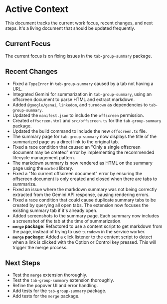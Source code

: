 # Active Context

This document tracks the current work focus, recent changes, and next steps. It's a living document that should be updated frequently.

## Current Focus

The current focus is on fixing issues in the `tab-group-summary` package.

## Recent Changes

- Fixed a `TypeError` in `tab-group-summary` caused by a tab not having a URL.
- Integrated Gemini for summarization in `tab-group-summary`, using an offscreen document to parse HTML and extract markdown.
- Added `@google/genai`, `linkedom`, and `turndown` as dependencies to `tab-group-summary`.
- Updated the `manifest.json` to include the `offscreen` permission.
- Created `offscreen.html` and `src/offscreen.ts` for the `tab-group-summary` package.
- Updated the build command to include the new `offscreen.ts` file.
- The summary page for `tab-group-summary` now displays the title of the summarized page as a direct link to the original tab.
- Fixed a race condition that caused an "Only a single offscreen document may be created" error by implementing the recommended lifecycle management pattern.
- The markdown summary is now rendered as HTML on the summary page using the `marked` library.
- Fixed a "No current offscreen document" error by ensuring the offscreen document is only created and closed when there are tabs to summarize.
- Fixed an issue where the markdown summary was not being correctly extracted from the Gemini API response, causing rendering errors.
- Fixed a race condition that could cause duplicate summary tabs to be created by querying all open tabs. The extension now focuses the existing summary tab if it's already open.
- Added screenshots to the summary page. Each summary now includes a screenshot of the tab at the time of summarization.
- **`merge` package**: Refactored to use a content script to get markdown from the page, instead of trying to use `turndown` in the service worker.
- **`merge` package**: Added a click listener to the content script to detect when a link is clicked with the Option or Control key pressed. This will trigger the merge process.

## Next Steps

- Test the `merge` extension thoroughly.
- Test the `tab-group-summary` extension thoroughly.
- Refine the popover UI and error handling.
- Add tests for the `tab-group-summary` package.
- Add tests for the `merge` package.
